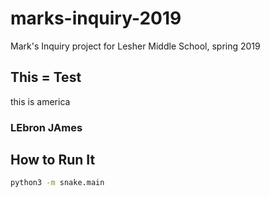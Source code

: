 # marks-inquiry-2019
Mark's Inquiry project for Lesher Middle School, spring 2019



## This = Test

this is america


### LEbron JAmes
## How to Run It

```bash
python3 -m snake.main
```
